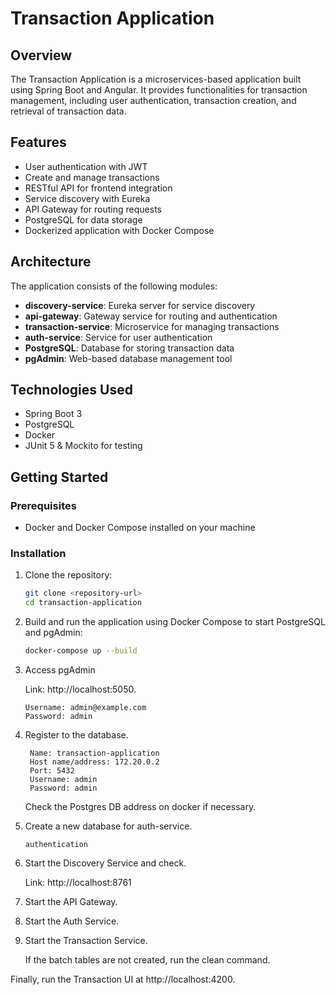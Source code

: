 # Transaction Application

## Overview

The Transaction Application is a microservices-based application built using Spring Boot and Angular. It provides functionalities for transaction management, including user authentication, transaction creation, and retrieval of transaction data.

## Features

- User authentication with JWT
- Create and manage transactions
- RESTful API for frontend integration
- Service discovery with Eureka
- API Gateway for routing requests
- PostgreSQL for data storage
- Dockerized application with Docker Compose

## Architecture

The application consists of the following modules:

- **discovery-service**: Eureka server for service discovery
- **api-gateway**: Gateway service for routing and authentication
- **transaction-service**: Microservice for managing transactions
- **auth-service**: Service for user authentication
- **PostgreSQL**: Database for storing transaction data
- **pgAdmin**: Web-based database management tool

## Technologies Used

- Spring Boot 3
- PostgreSQL
- Docker
- JUnit 5 & Mockito for testing

## Getting Started

### Prerequisites

- Docker and Docker Compose installed on your machine

### Installation

1. Clone the repository:

   ```bash
   git clone <repository-url>
   cd transaction-application

2. Build and run the application using Docker Compose to start PostgreSQL and pgAdmin:

    ```bash
    docker-compose up --build

3. Access pgAdmin 

   Link: http://localhost:5050.

       Username: admin@example.com
       Password: admin

4. Register to the database.
    
        Name: transaction-application
        Host name/address: 172.20.0.2
        Port: 5432
        Username: admin
        Password: admin
    Check the Postgres DB address on docker if necessary.
    

5. Create a new database for auth-service.

       authentication

6. Start the Discovery Service and check.

   Link: http://localhost:8761


7. Start the API Gateway.


8. Start the Auth Service.


9. Start the Transaction Service.

    If the batch tables are not created, run the clean command.

Finally, run the Transaction UI at http://localhost:4200.